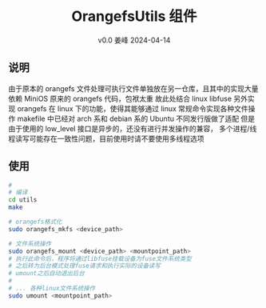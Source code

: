 <div align='center'> 
<h1> OrangefsUtils 组件 </h1>
v0.0 姜峰 2024-04-14
</div>

## 说明
由于原本的 orangefs 文件处理可执行文件单独放在另一仓库，且其中的实现大量依赖 MiniOS 原来的 orangefs 代码，包袱太重
故此处结合 linux libfuse 另外实现 orangefs 在 linux 下的功能，使得其能够通过 linux 常规命令实现各种文件操作
makefile 中已经对 arch 系和 debian 系的 Ubuntu 不同发行版做了适配
但是由于使用的 low_level 接口是异步的，还没有进行并发操作的兼容，
多个进程/线程读写可能存在一致性问题，目前使用时请不要使用多线程选项

## 使用
```sh
# 
# 编译
cd utils
make 

# orangefs格式化
sudo orangefs_mkfs <device_path>

# 文件系统操作
sudo orangefs_mount <device_path> <mountpoint_path>
# 执行此命令后，程序将通过libfuse挂载设备为fuse文件系统类型
# 之后转为后台模式处理fuse请求和执行实际的设备读写
# umount之后自动退出后台
#
# ... 各种linux文件系统操作
sudo umount <mountpoint_path>
```

